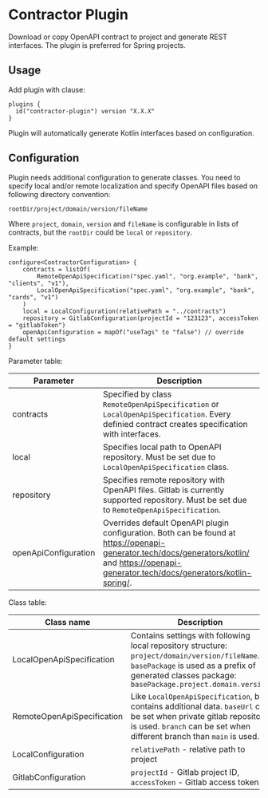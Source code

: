 # Contractor Plugin

Download or copy OpenAPI contract to project and generate REST interfaces. The plugin is preferred for Spring projects.

## Usage

Add plugin with clause:

```
plugins {
  id("contractor-plugin") version "X.X.X"
}
```

Plugin will automatically generate Kotlin interfaces based on configuration.

## Configuration

Plugin needs additional configuration to generate classes. You need to specify local and/or remote localization and
specify OpenAPI files based on following directory convention:

`rootDir/project/domain/version/fileName`

Where `project`, `domain`, `version` and `fileName` is configurable in lists of contracts, but the `rootDir` could
be `local` or `repository`.

Example:

```
configure<ContractorConfiguration> {
    contracts = listOf(
        RemoteOpenApiSpecification("spec.yaml", "org.example", "bank", "clients", "v1"),
        LocalOpenApiSpecification("spec.yaml", "org.example", "bank", "cards", "v1")
    )
    local = LocalConfiguration(relativePath = "../contracts")
    repository = GitlabConfiguration(projectId = "123123", accessToken = "gitlabToken")
    openApiConfiguration = mapOf("useTags" to "false") // override default settings
}

```

Parameter table:

| Parameter            | Description                                                                                                                                                                                    |
|----------------------|------------------------------------------------------------------------------------------------------------------------------------------------------------------------------------------------|
| contracts            | Specified by class `RemoteOpenApiSpecification` or `LocalOpenApiSpecification`. Every definied contract creates specification with interfaces.                                                 |
| local                | Specifies local path to OpenAPI repository. Must be set due to `LocalOpenApiSpecification` class.                                                                                              |
| repository           | Specifies remote repository with OpenAPI files. Gitlab is currently supported repository. Must be set due to `RemoteOpenApiSpecification`.                                                     |
| openApiConfiguration | Overrides default OpenAPI plugin configuration. Both can be found at https://openapi-generator.tech/docs/generators/kotlin/ and https://openapi-generator.tech/docs/generators/kotlin-spring/. |

Class table:

| Class name                 | Description                                                                                                                                                                                            |
|----------------------------|--------------------------------------------------------------------------------------------------------------------------------------------------------------------------------------------------------|
| LocalOpenApiSpecification  | Contains settings with following local repository structure: ``project/domain/version/fileName``. `basePackage` is used as a prefix of generated classes package: `basePackage.project.domain.version` |
| RemoteOpenApiSpecification | Like `LocalOpenApiSpecification`, but contains additional data. `baseUrl` can be set when private gitlab repository is used. `branch` can be set when different branch than `main` is used.            |
| LocalConfiguration         | `relativePath` - relative path to project                                                                                                                                                              |
| GitlabConfiguration        | `projectId` - Gitlab project ID, `accessToken` - Gitlab access token.                                                                                                                                  |
